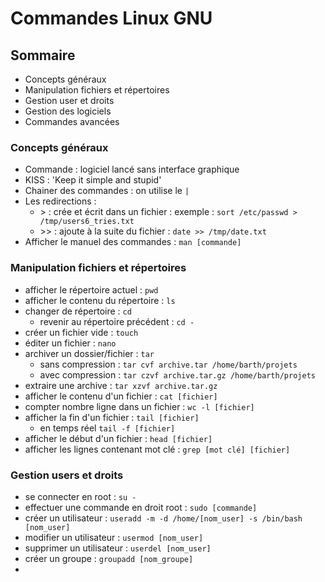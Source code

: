 # Commandes Linux GNU

## Sommaire
* Concepts généraux
* Manipulation fichiers et répertoires
* Gestion user et droits
* Gestion des logiciels
* Commandes avancées

### Concepts généraux
* Commande : logiciel lancé sans interface graphique
* KISS : 'Keep it simple and stupid'
* Chainer des commandes : on utilise le `|`
* Les redirections : 
  * \> : crée et écrit dans un fichier : exemple : `sort /etc/passwd > /tmp/users6_tries.txt`
  * \>\> : ajoute à la suite du fichier : `date >> /tmp/date.txt`
* Afficher le manuel des commandes : `man [commande]`

### Manipulation fichiers et répertoires
* afficher le répertoire actuel : `pwd`
* afficher le contenu du répertoire : `ls`
* changer de répertoire : `cd`
  * revenir au répertoire précédent : `cd -`
* créer un fichier vide : `touch`
* éditer un fichier : `nano`
* archiver un dossier/fichier : `tar`
  * sans compression : `tar cvf archive.tar /home/barth/projets`
  * avec compression : `tar czvf archive.tar.gz /home/barth/projets`
* extraire une archive : `tar xzvf archive.tar.gz`
* afficher le contenu d'un fichier : `cat [fichier]`
* compter nombre ligne dans un fichier : `wc -l [fichier]`
* afficher la fin d'un fichier : `tail [fichier]`
  * en temps réel `tail -f [fichier]`
* afficher le début d'un fichier : `head [fichier]`
* afficher les lignes contenant mot clé : `grep [mot clé] [fichier]`


### Gestion users et droits
* se connecter en root : `su -`
* effectuer une commande en droit root : `sudo [commande]`
* créer un utilisateur : `useradd -m -d /home/[nom_user] -s /bin/bash [nom_user]`
* modifier un utilisateur : `usermod [nom_user]`
* supprimer un utilisateur : `userdel [nom_user]`
* créer un groupe : `groupadd [nom_groupe]`
* 
